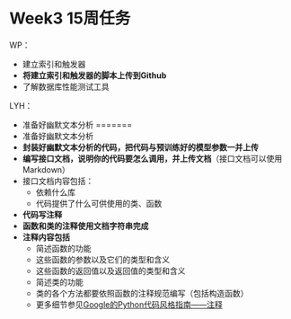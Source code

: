 # Week3 15周任务
WP：
- 建立索引和触发器
- **将建立索引和触发器的脚本上传到Github**
- 了解数据库性能测试工具

LYH：
- 准备好幽默文本分析
=======
- 准备好幽默文本分析
- **封装好幽默文本分析的代码，把代码与预训练好的模型参数一并上传**
- **编写接口文档，说明你的代码要怎么调用，并上传文档**（接口文档可以使用Markdown）
- 接口文档内容包括：
  - 依赖什么库
  - 代码提供了什么可供使用的类、函数
- **代码写注释**
- **函数和类的注释使用文档字符串完成**
- **注释内容包括**
  - 简述函数的功能
  - 这些函数的参数以及它们的类型和含义
  - 这些函数的返回值以及返回值的类型和含义
  - 简述类的功能
  - 类的各个方法都要依照函数的注释规范编写（包括构造函数）
  - 更多细节参见[Google的Python代码风格指南——注释](https://zh-google-styleguide.readthedocs.io/en/latest/google-python-styleguide/python_style_rules/#comments)

